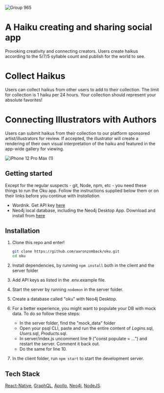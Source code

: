 ![Group 965](https://user-images.githubusercontent.com/63470294/131759654-ce9ca4ed-25e1-403d-a679-78526a74bbf8.png)


# A Haiku creating and sharing social app
Provoking creativity and connecting creators. Users create haikus according to the 5/7/5 syllable count and publish for the world to see.

# Collect Haikus
Users can collect haikus from other users to add to their collection. The limit for collection is 1 haiku per 24 hours. Your collection should represent your absolute favorites!

# Connecting Illustrators with Authors
Users can submit haikus from their collection to our platform sponsored artist/illustrators for review. If accepted, the illustrator will create a rendering of their own visual interpretation of the haiku and featured in the app-wide gallery for viewing.

![iPhone 12 Pro Max (1)](https://user-images.githubusercontent.com/63470294/131758209-890b6c73-59c8-49bd-8d63-9bc57896c858.png)


## Getting started

Except for the regular suspects - git, Node, npm, etc - you need these things to run the Oku app. Follow the instructions supplied below them or on their links before you continue with *Installation*.
* Wordnik. Get API key [here](https://www.wordnik.com/)
* Neo4j local database, including the Neo4j Desktop App. Download and install from [here](https://www.neo4j.org/) 


## Installation
1. Clone this repo and enter!

   ```bash
   git clone https://github.com/aaronzomback/oku.git
   cd oku
   ```

2. Install dependencies, by running ````npm install```` both in the client and the server folder

3. Add API keys as listed in the .env.example file.

4. Start the server by running ````nodemon```` in the server folder.
5. Create a database called "oku" with Neo4j Desktop.

5. For a better experience, you might want to populate your DB with mock data. To do so follow these steps:
      * In the server folder, find the "mock_data" folder
      * Open your psql CLI, paste and run the entire content of _Logins_.sql, _Users_.sql, _Products_.sql.
      * In server/index.js uncomment line 9 ("const populate = ...") and restart the server. Comment it back out.
      * Do the same for line 10.

5. In the client folder, run ````npm start```` to start the development server.
 
 ## Tech Stack
 [React-Native](https://reactjs.org/), [GraphQL](https://www.typescriptlang.org/), [Apollo](https://styled-components.com/), [Neo4j](https://www.postgresql.org/), [NodeJS](https://expressjs.com/).
